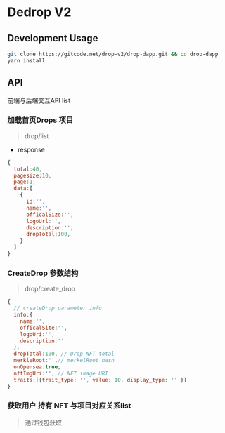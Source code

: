 # Dedrop V2

## Development Usage

```bash
git clone https://gitcode.net/drop-v2/drop-dapp.git && cd drop-dapp
yarn install

```


## API 
前端与后端交互API list


### 加载首页Drops 项目

> drop/list

- response

```js
{
  total:40,
  pagesize:10,
  page:1,
  data:[
    {
      id:'',
      name:'',
      officalSize:'',
      logoUrl:'',
      description:'',
      dropTotal:100,
    }
  ]
}
```

### CreateDrop 参数结构

> drop/create_drop

```js
{
  // createDrop parameter info
  info:{
    name:'',
    officalSite:'',
    logoUri:'',
    description:''
  },
  dropTotal:100, // Drop NFT total
  merkleRoot:'',// merkelRoot hash
  onOpensea:true,
  nftImgUri:'', // NFT image URI
  traits:[{trait_type: '', value: 10, display_type: '' }]
}
```

> 

### 获取用户 持有 NFT 与项目对应关系list

> 通过钱包获取


